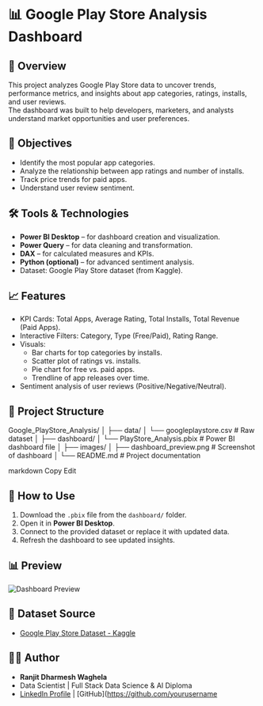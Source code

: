 # 📊 Google Play Store Analysis Dashboard

## 📌 Overview
This project analyzes Google Play Store data to uncover trends, performance metrics, and insights about app categories, ratings, installs, and user reviews.  
The dashboard was built to help developers, marketers, and analysts understand market opportunities and user preferences.

## 🎯 Objectives
- Identify the most popular app categories.
- Analyze the relationship between app ratings and number of installs.
- Track price trends for paid apps.
- Understand user review sentiment.

## 🛠 Tools & Technologies
- **Power BI Desktop** – for dashboard creation and visualization.
- **Power Query** – for data cleaning and transformation.
- **DAX** – for calculated measures and KPIs.
- **Python (optional)** – for advanced sentiment analysis.
- Dataset: Google Play Store dataset (from Kaggle).

## 📈 Features
- KPI Cards: Total Apps, Average Rating, Total Installs, Total Revenue (Paid Apps).
- Interactive Filters: Category, Type (Free/Paid), Rating Range.
- Visuals:
  - Bar charts for top categories by installs.
  - Scatter plot of ratings vs. installs.
  - Pie chart for free vs. paid apps.
  - Trendline of app releases over time.
- Sentiment analysis of user reviews (Positive/Negative/Neutral).

## 📂 Project Structure
Google_PlayStore_Analysis/
│
├── data/
│ └── googleplaystore.csv # Raw dataset
│
├── dashboard/
│ └── PlayStore_Analysis.pbix # Power BI dashboard file
│
├── images/
│ ├── dashboard_preview.png # Screenshot of dashboard
│
└── README.md # Project documentation

markdown
Copy
Edit

## 🚀 How to Use
1. Download the `.pbix` file from the `dashboard/` folder.
2. Open it in **Power BI Desktop**.
3. Connect to the provided dataset or replace it with updated data.
4. Refresh the dashboard to see updated insights.

## 📊 Preview
![Dashboard Preview](images/dashboard_preview.png)

## 📌 Dataset Source
- [Google Play Store Dataset - Kaggle](https://www.kaggle.com/lava18/google-play-store-apps)

## 🧑‍💻 Author
- **Ranjit Dharmesh Waghela**  
- Data Scientist | Full Stack Data Science & AI Diploma  
- [LinkedIn Profile](https://linkedin.com/in/yourprofile) | [GitHub](https://github.com/yourusername
